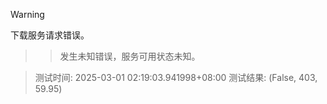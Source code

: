 > [!WARNING]
下载服务请求错误。
>> 发生未知错误，服务可用状态未知。



> 测试时间: 2025-03-01 02:19:03.941998+08:00
> 测试结果: (False, 403, 59.95)